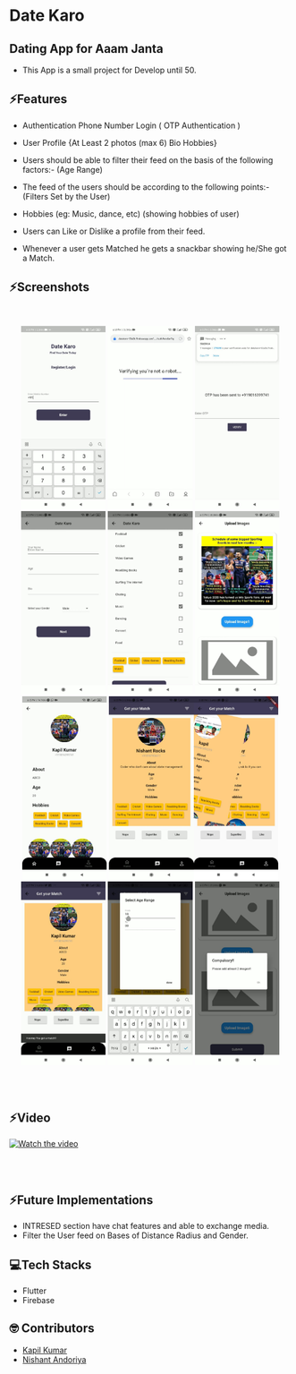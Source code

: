 
# Date Karo

## Dating App for Aaam Janta

 - This App is a small project for Develop until 50.


## ⚡Features

- Authentication 
Phone Number Login ( OTP Authentication )

- User Profile 
 {At Least 2 photos (max 6)
 Bio
 Hobbies}

- Users should be able to filter their feed on the basis of the following factors:-
 (Age Range)

- The feed of the users should be according to the following points:-
 (Filters Set by the User) 
- Hobbies (eg: Music, dance, etc) (showing hobbies of user)

- Users can Like or Dislike a profile from their feed.
- Whenever a user gets Matched he gets a snackbar showing he/She got a Match.

## ⚡Screenshots

<br>
<p align="center">
    <img src="assets/Screenshots/login.jpg" width="30%"></img> <img src="assets/Screenshots/verify.jpg" width="30%"></img> <img src="assets/Screenshots/otp.jpg" width="30%"></img> 
    <br>
    <img src="assets/Screenshots/details.jpg" width="30%"></img> <img src="assets/Screenshots/hobbies.jpg" width="30%"></img> <img src="assets/Screenshots/images.jpg" width="30%"></img>
    <br> 
    <img src="assets/Screenshots/profile.jpg" width="30%"> </img><img src="assets/Screenshots/feed.jpg" width="30%"><img src="assets/Screenshots/swipe.jpg" width="30%"></img>  
    <br>
    <img src="assets/Screenshots/match.jpg" width="30%"></img> <img src="assets/Screenshots/filter.jpg" width="30%"></img> <img src="assets/Screenshots/alert.jpg" width="30%"></img>
    <br>
    


</p>

<br>
<br>

## ⚡Video
[![Watch the video](https://img.youtube.com/vi/PsFLt9JiyBc/hqdefault.jpg)](https://youtu.be/PsFLt9JiyBc)


<br>
<br>

## ⚡Future Implementations
- INTRESED section have chat features and able to exchange media.
- Filter the User feed on Bases of Distance Radius and Gender.


## 💻Tech Stacks 

- Flutter
- Firebase

## 🤓 Contributors 

- [Kapil Kumar](https://github.com/kapilkumar2001)
- [Nishant Andoriya](https://github.com/M-A-D-A-R-A)

